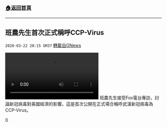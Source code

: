 ###  [:house:返回首頁](https://github.com/ourhimalayas/txt)
---

## 班農先生首次正式稱呼CCP-Virus
`2020-03-22 20:15 GM37` [轉載自GNews](https://gnews.org/zh-hant/149057/)

![](https://s3-ap-northeast-1.amazonaws.com/news.guo.offload.media/wp-content/uploads/2020/03/22201017/IMG_2937.mov)
班農先生接受Fox電台專訪，討論新冠病毒對美國經濟的影響。這是首次公開在正式場合稱呼武漢新冠病毒為CCP-Virus。

0
